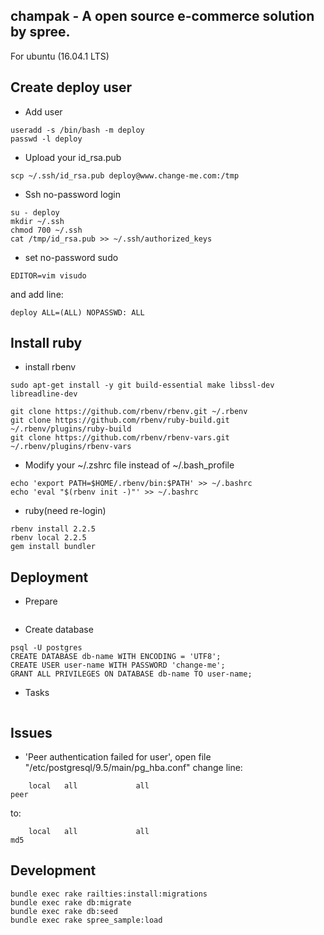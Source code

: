 champak - A open source e-commerce solution by spree.
---
For ubuntu (16.04.1 LTS)

## Create deploy user
* Add user
```
useradd -s /bin/bash -m deploy
passwd -l deploy
```
* Upload your id_rsa.pub
```
scp ~/.ssh/id_rsa.pub deploy@www.change-me.com:/tmp
```

* Ssh no-password login 
```
su - deploy
mkdir ~/.ssh
chmod 700 ~/.ssh
cat /tmp/id_rsa.pub >> ~/.ssh/authorized_keys
```

* set no-password sudo
```
EDITOR=vim visudo
```
and add line:
```
deploy ALL=(ALL) NOPASSWD: ALL
```

## Install ruby
* install rbenv
```
sudo apt-get install -y git build-essential make libssl-dev libreadline-dev

git clone https://github.com/rbenv/rbenv.git ~/.rbenv
git clone https://github.com/rbenv/ruby-build.git ~/.rbenv/plugins/ruby-build
git clone https://github.com/rbenv/rbenv-vars.git ~/.rbenv/plugins/rbenv-vars
```

* Modify your ~/.zshrc file instead of ~/.bash_profile
```
echo 'export PATH=$HOME/.rbenv/bin:$PATH' >> ~/.bashrc
echo 'eval "$(rbenv init -)"' >> ~/.bashrc
```
* ruby(need re-login)
```
rbenv install 2.2.5
rbenv local 2.2.5
gem install bundler
```

## Deployment

* Prepare
```
```
* Create database
```
psql -U postgres
CREATE DATABASE db-name WITH ENCODING = 'UTF8';
CREATE USER user-name WITH PASSWORD 'change-me';
GRANT ALL PRIVILEGES ON DATABASE db-name TO user-name;
```
* Tasks
```
```

## Issues

* 'Peer authentication failed for user', open file "/etc/postgresql/9.5/main/pg_hba.conf" change line:
```
    local   all             all                                     peer
```

to:
```
    local   all             all                                     md5
```

## Development
```
bundle exec rake railties:install:migrations
bundle exec rake db:migrate
bundle exec rake db:seed
bundle exec rake spree_sample:load
```
 

